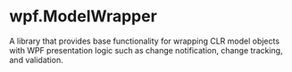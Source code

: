 # wpf.ModelWrapper
A library that provides base functionality for wrapping CLR model objects with WPF presentation logic such as change notification, change tracking, and validation.

